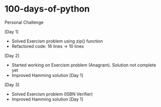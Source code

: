 # 100-days-of-python
Personal Challenge

[Day 1]
- Solved Exercism problem using zip() function
- Refactored code: 16 lines -> 10 lines

[Day 2]
- Started working on Exercism problem (Anagram). Solution not complete yet
- Improved Hamming solution [Day 1]

[Day 3]
- Solved Exercism problem (ISBN Verifier)
- Improved Hamming solution [Day 1]
